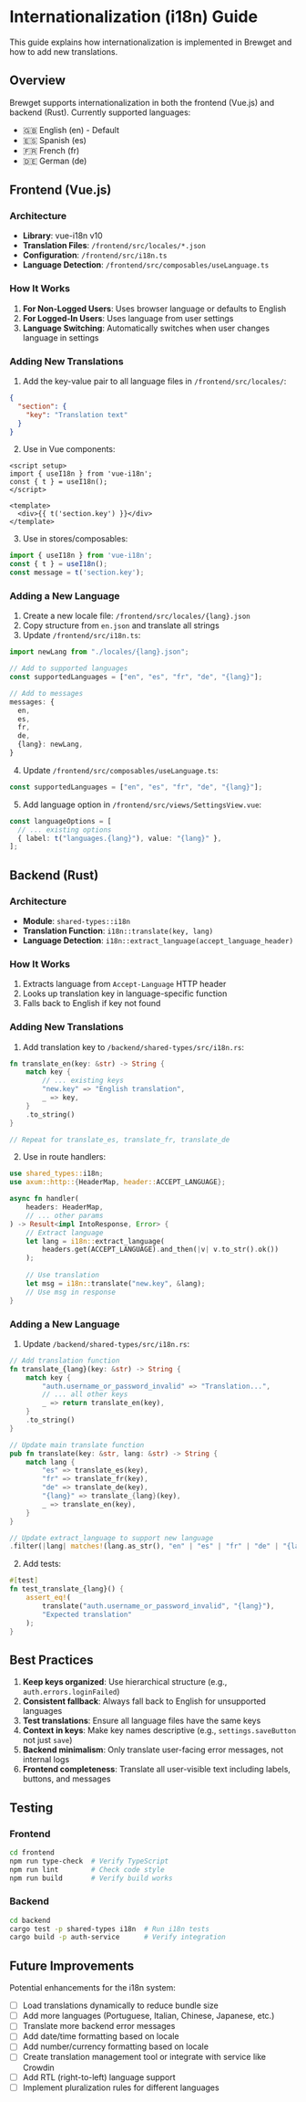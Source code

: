 # Internationalization (i18n) Guide

This guide explains how internationalization is implemented in Brewget and how to add new translations.

## Overview

Brewget supports internationalization in both the frontend (Vue.js) and backend (Rust). Currently supported languages:
- 🇬🇧 English (en) - Default
- 🇪🇸 Spanish (es)
- 🇫🇷 French (fr)
- 🇩🇪 German (de)

## Frontend (Vue.js)

### Architecture

- **Library**: vue-i18n v10
- **Translation Files**: `/frontend/src/locales/*.json`
- **Configuration**: `/frontend/src/i18n.ts`
- **Language Detection**: `/frontend/src/composables/useLanguage.ts`

### How It Works

1. **For Non-Logged Users**: Uses browser language or defaults to English
2. **For Logged-In Users**: Uses language from user settings
3. **Language Switching**: Automatically switches when user changes language in settings

### Adding New Translations

1. Add the key-value pair to all language files in `/frontend/src/locales/`:
```json
{
  "section": {
    "key": "Translation text"
  }
}
```

2. Use in Vue components:
```vue
<script setup>
import { useI18n } from 'vue-i18n';
const { t } = useI18n();
</script>

<template>
  <div>{{ t('section.key') }}</div>
</template>
```

3. Use in stores/composables:
```typescript
import { useI18n } from 'vue-i18n';
const { t } = useI18n();
const message = t('section.key');
```

### Adding a New Language

1. Create a new locale file: `/frontend/src/locales/{lang}.json`
2. Copy structure from `en.json` and translate all strings
3. Update `/frontend/src/i18n.ts`:
```typescript
import newLang from "./locales/{lang}.json";

// Add to supported languages
const supportedLanguages = ["en", "es", "fr", "de", "{lang}"];

// Add to messages
messages: {
  en,
  es,
  fr,
  de,
  {lang}: newLang,
}
```

4. Update `/frontend/src/composables/useLanguage.ts`:
```typescript
const supportedLanguages = ["en", "es", "fr", "de", "{lang}"];
```

5. Add language option in `/frontend/src/views/SettingsView.vue`:
```typescript
const languageOptions = [
  // ... existing options
  { label: t("languages.{lang}"), value: "{lang}" },
];
```

## Backend (Rust)

### Architecture

- **Module**: `shared-types::i18n`
- **Translation Function**: `i18n::translate(key, lang)`
- **Language Detection**: `i18n::extract_language(accept_language_header)`

### How It Works

1. Extracts language from `Accept-Language` HTTP header
2. Looks up translation key in language-specific function
3. Falls back to English if key not found

### Adding New Translations

1. Add translation key to `/backend/shared-types/src/i18n.rs`:

```rust
fn translate_en(key: &str) -> String {
    match key {
        // ... existing keys
        "new.key" => "English translation",
        _ => key,
    }
    .to_string()
}

// Repeat for translate_es, translate_fr, translate_de
```

2. Use in route handlers:

```rust
use shared_types::i18n;
use axum::http::{HeaderMap, header::ACCEPT_LANGUAGE};

async fn handler(
    headers: HeaderMap,
    // ... other params
) -> Result<impl IntoResponse, Error> {
    // Extract language
    let lang = i18n::extract_language(
        headers.get(ACCEPT_LANGUAGE).and_then(|v| v.to_str().ok())
    );
    
    // Use translation
    let msg = i18n::translate("new.key", &lang);
    // Use msg in response
}
```

### Adding a New Language

1. Update `/backend/shared-types/src/i18n.rs`:

```rust
// Add translation function
fn translate_{lang}(key: &str) -> String {
    match key {
        "auth.username_or_password_invalid" => "Translation...",
        // ... all other keys
        _ => return translate_en(key),
    }
    .to_string()
}

// Update main translate function
pub fn translate(key: &str, lang: &str) -> String {
    match lang {
        "es" => translate_es(key),
        "fr" => translate_fr(key),
        "de" => translate_de(key),
        "{lang}" => translate_{lang}(key),
        _ => translate_en(key),
    }
}

// Update extract_language to support new language
.filter(|lang| matches!(lang.as_str(), "en" | "es" | "fr" | "de" | "{lang}"))
```

2. Add tests:

```rust
#[test]
fn test_translate_{lang}() {
    assert_eq!(
        translate("auth.username_or_password_invalid", "{lang}"),
        "Expected translation"
    );
}
```

## Best Practices

1. **Keep keys organized**: Use hierarchical structure (e.g., `auth.errors.loginFailed`)
2. **Consistent fallback**: Always fall back to English for unsupported languages
3. **Test translations**: Ensure all language files have the same keys
4. **Context in keys**: Make key names descriptive (e.g., `settings.saveButton` not just `save`)
5. **Backend minimalism**: Only translate user-facing error messages, not internal logs
6. **Frontend completeness**: Translate all user-visible text including labels, buttons, and messages

## Testing

### Frontend
```bash
cd frontend
npm run type-check  # Verify TypeScript
npm run lint        # Check code style
npm run build       # Verify build works
```

### Backend
```bash
cd backend
cargo test -p shared-types i18n  # Run i18n tests
cargo build -p auth-service      # Verify integration
```

## Future Improvements

Potential enhancements for the i18n system:
- [ ] Load translations dynamically to reduce bundle size
- [ ] Add more languages (Portuguese, Italian, Chinese, Japanese, etc.)
- [ ] Translate more backend error messages
- [ ] Add date/time formatting based on locale
- [ ] Add number/currency formatting based on locale
- [ ] Create translation management tool or integrate with service like Crowdin
- [ ] Add RTL (right-to-left) language support
- [ ] Implement pluralization rules for different languages
